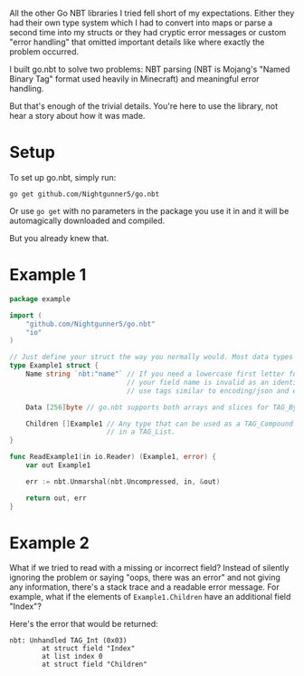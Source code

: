 All the other Go NBT libraries I tried fell short of my expectations. Either they had their own type system
which I had to convert into maps or parse a second time into my structs or they had cryptic error messages
or custom "error handling" that omitted important details like where exactly the problem occurred.

I built go.nbt to solve two problems: NBT parsing (NBT is Mojang's "Named Binary Tag" format used heavily
in Minecraft) and meaningful error handling.

But that's enough of the trivial details. You're here to use the library, not hear a story about how it was
made.

Setup
=====

To set up go.nbt, simply run:

    go get github.com/Nightgunner5/go.nbt

Or use `go get` with no parameters in the package you use it in and it will be automagically downloaded and
compiled.

But you already knew that.

Example 1
=========

```go
package example

import (
	"github.com/Nightgunner5/go.nbt"
	"io"
)

// Just define your struct the way you normally would. Most data types can be used with no modifications.
type Example1 struct {
	Name string `nbt:"name"` // If you need a lowercase first letter for an NBT field name or
	                         // your field name is invalid as an identifier in Go, you can
	                         // use tags similar to encoding/json and encoding/xml.

	Data [256]byte // go.nbt supports both arrays and slices for TAG_Byte_Array and TAG_Int_Array.

	Children []Example1 // Any type that can be used as a TAG_Compound can also be used as an element
	                    // in a TAG_List.
}

func ReadExample1(in io.Reader) (Example1, error) {
	var out Example1

	err := nbt.Unmarshal(nbt.Uncompressed, in, &out)

	return out, err
}
```

Example 2
=========

What if we tried to read with a missing or incorrect field? Instead of silently ignoring the problem or
saying "oops, there was an error" and not giving any information, there's a stack trace and a readable
error message. For example, what if the elements of `Example1.Children` have an additional field "Index"?

Here's the error that would be returned:

```
nbt: Unhandled TAG_Int (0x03)
		at struct field "Index"
		at list index 0
		at struct field "Children"
```
